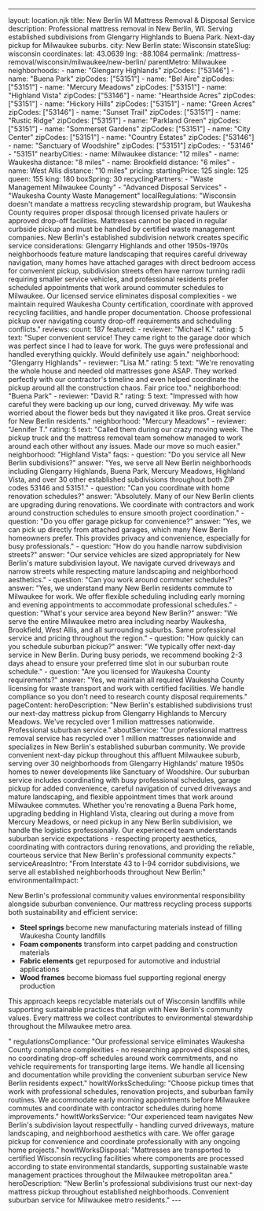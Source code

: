 ---
layout: location.njk
title: New Berlin WI Mattress Removal & Disposal Service
description: Professional mattress removal in New Berlin, WI. Serving established subdivisions from Glengarry Highlands to Buena Park. Next-day pickup for Milwaukee suburbs.
city: New Berlin state: Wisconsin stateSlug: wisconsin coordinates: lat: 43.0639 lng: -88.1084
permalink: /mattress-removal/wisconsin/milwaukee/new-berlin/ parentMetro: Milwaukee neighborhoods: - name: "Glengarry Highlands" zipCodes: ["53146"] - name: "Buena Park" zipCodes: ["53151"] - name: "Bel Aire" zipCodes: ["53151"] - name: "Mercury Meadows" zipCodes: ["53151"] - name: "Highland Vista" zipCodes: ["53146"] - name: "Hearthside Acres" zipCodes: ["53151"] - name: "Hickory Hills" zipCodes: ["53151"] - name: "Green Acres" zipCodes: ["53146"] - name: "Sunset Trail" zipCodes: ["53151"] - name: "Rustic Ridge" zipCodes: ["53151"] - name: "Parkland Green" zipCodes: ["53151"] - name: "Sommerset Gardens" zipCodes: ["53151"] - name: "City Center" zipCodes: ["53151"] - name: "Country Estates" zipCodes: ["53146"] - name: "Sanctuary of Woodshire" zipCodes: ["53151"] zipCodes: - "53146" - "53151" nearbyCities: - name: Milwaukee distance: "12 miles" - name: Waukesha distance: "8 miles" - name: Brookfield distance: "6 miles" - name: West Allis distance: "10 miles" pricing: startingPrice: 125 single: 125 queen: 155 king: 180 boxSpring: 30 recyclingPartners: - "Waste Management Milwaukee County" - "Advanced Disposal Services" - "Waukesha County Waste Management" localRegulations: "Wisconsin doesn't mandate a mattress recycling stewardship program, but Waukesha County requires proper disposal through licensed private haulers or approved drop-off facilities. Mattresses cannot be placed in regular curbside pickup and must be handled by certified waste management companies. New Berlin's established subdivision network creates specific service considerations: Glengarry Highlands and other 1950s-1970s neighborhoods feature mature landscaping that requires careful driveway navigation, many homes have attached garages with direct bedroom access for convenient pickup, subdivision streets often have narrow turning radii requiring smaller service vehicles, and professional residents prefer scheduled appointments that work around commuter schedules to Milwaukee. Our licensed service eliminates disposal complexities - we maintain required Waukesha County certification, coordinate with approved recycling facilities, and handle proper documentation. Choose professional pickup over navigating county drop-off requirements and scheduling conflicts." reviews: count: 187 featured: - reviewer: "Michael K." rating: 5 text: "Super convenient service! They came right to the garage door which was perfect since I had to leave for work. The guys were professional and handled everything quickly. Would definitely use again." neighborhood: "Glengarry Highlands" - reviewer: "Lisa M." rating: 5 text: "We're renovating the whole house and needed old mattresses gone ASAP. They worked perfectly with our contractor's timeline and even helped coordinate the pickup around all the construction chaos. Fair price too." neighborhood: "Buena Park" - reviewer: "David R." rating: 5 text: "Impressed with how careful they were backing up our long, curved driveway. My wife was worried about the flower beds but they navigated it like pros. Great service for New Berlin residents." neighborhood: "Mercury Meadows" - reviewer: "Jennifer T." rating: 5 text: "Called them during our crazy moving week. The pickup truck and the mattress removal team somehow managed to work around each other without any issues. Made our move so much easier." neighborhood: "Highland Vista" faqs: - question: "Do you service all New Berlin subdivisions?" answer: "Yes, we serve all New Berlin neighborhoods including Glengarry Highlands, Buena Park, Mercury Meadows, Highland Vista, and over 30 other established subdivisions throughout both ZIP codes 53146 and 53151." - question: "Can you coordinate with home renovation schedules?" answer: "Absolutely. Many of our New Berlin clients are upgrading during renovations. We coordinate with contractors and work around construction schedules to ensure smooth project coordination." - question: "Do you offer garage pickup for convenience?" answer: "Yes, we can pick up directly from attached garages, which many New Berlin homeowners prefer. This provides privacy and convenience, especially for busy professionals." - question: "How do you handle narrow subdivision streets?" answer: "Our service vehicles are sized appropriately for New Berlin's mature subdivision layout. We navigate curved driveways and narrow streets while respecting mature landscaping and neighborhood aesthetics." - question: "Can you work around commuter schedules?" answer: "Yes, we understand many New Berlin residents commute to Milwaukee for work. We offer flexible scheduling including early morning and evening appointments to accommodate professional schedules." - question: "What's your service area beyond New Berlin?" answer: "We serve the entire Milwaukee metro area including nearby Waukesha, Brookfield, West Allis, and all surrounding suburbs. Same professional service and pricing throughout the region." - question: "How quickly can you schedule suburban pickup?" answer: "We typically offer next-day service in New Berlin. During busy periods, we recommend booking 2-3 days ahead to ensure your preferred time slot in our suburban route schedule." - question: "Are you licensed for Waukesha County requirements?" answer: "Yes, we maintain all required Waukesha County licensing for waste transport and work with certified facilities. We handle compliance so you don't need to research county disposal requirements." pageContent: heroDescription: "New Berlin's established subdivisions trust our next-day mattress pickup from Glengarry Highlands to Mercury Meadows. We've recycled over 1 million mattresses nationwide. Professional suburban service." aboutService: "Our professional mattress removal service has recycled over 1 million mattresses nationwide and specializes in New Berlin's established suburban community. We provide convenient next-day pickup throughout this affluent Milwaukee suburb, serving over 30 neighborhoods from Glengarry Highlands' mature 1950s homes to newer developments like Sanctuary of Woodshire. Our suburban service includes coordinating with busy professional schedules, garage pickup for added convenience, careful navigation of curved driveways and mature landscaping, and flexible appointment times that work around Milwaukee commutes. Whether you're renovating a Buena Park home, upgrading bedding in Highland Vista, clearing out during a move from Mercury Meadows, or need pickup in any New Berlin subdivision, we handle the logistics professionally. Our experienced team understands suburban service expectations - respecting property aesthetics, coordinating with contractors during renovations, and providing the reliable, courteous service that New Berlin's professional community expects." serviceAreasIntro: "From Interstate 43 to I-94 corridor subdivisions, we serve all established neighborhoods throughout New Berlin:" environmentalImpact: "<p>New Berlin's professional community values environmental responsibility alongside suburban convenience. Our mattress recycling process supports both sustainability and efficient service:</p><ul><li><strong>Steel springs</strong> become new manufacturing materials instead of filling Waukesha County landfills</li><li><strong>Foam components</strong> transform into carpet padding and construction materials</li><li><strong>Fabric elements</strong> get repurposed for automotive and industrial applications</li><li><strong>Wood frames</strong> become biomass fuel supporting regional energy production</li></ul><p>This approach keeps recyclable materials out of Wisconsin landfills while supporting sustainable practices that align with New Berlin's community values. Every mattress we collect contributes to environmental stewardship throughout the Milwaukee metro area.</p>" regulationsCompliance: "Our professional service eliminates Waukesha County compliance complexities - no researching approved disposal sites, no coordinating drop-off schedules around work commitments, and no vehicle requirements for transporting large items. We handle all licensing and documentation while providing the convenient suburban service New Berlin residents expect." howItWorksScheduling: "Choose pickup times that work with professional schedules, renovation projects, and suburban family routines. We accommodate early morning appointments before Milwaukee commutes and coordinate with contractor schedules during home improvements." howItWorksService: "Our experienced team navigates New Berlin's subdivision layout respectfully - handling curved driveways, mature landscaping, and neighborhood aesthetics with care. We offer garage pickup for convenience and coordinate professionally with any ongoing home projects." howItWorksDisposal: "Mattresses are transported to certified Wisconsin recycling facilities where components are processed according to state environmental standards, supporting sustainable waste management practices throughout the Milwaukee metropolitan area." heroDescription: "New Berlin's professional subdivisions trust our next-day mattress pickup throughout established neighborhoods. Convenient suburban service for Milwaukee metro residents." ---